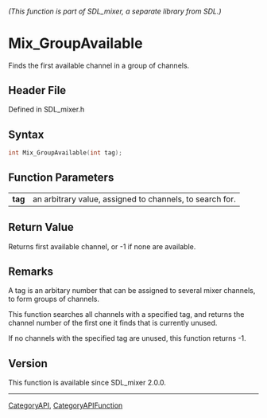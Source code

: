 ###### (This function is part of SDL_mixer, a separate library from SDL.)
# Mix_GroupAvailable

Finds the first available channel in a group of channels.

## Header File

Defined in SDL_mixer.h

## Syntax

```c
int Mix_GroupAvailable(int tag);

```

## Function Parameters

|             |                                                          |
| ----------- | -------------------------------------------------------- |
| **tag**     | an arbitrary value, assigned to channels, to search for. |

## Return Value

Returns first available channel, or -1 if none are available.

## Remarks

A tag is an arbitary number that can be assigned to several mixer channels,
to form groups of channels.

This function searches all channels with a specified tag, and returns the
channel number of the first one it finds that is currently unused.

If no channels with the specified tag are unused, this function returns -1.

## Version

This function is available since SDL_mixer 2.0.0.

----
[CategoryAPI](CategoryAPI), [CategoryAPIFunction](CategoryAPIFunction)

